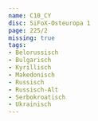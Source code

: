 ```yaml
---
name: C10_CY
disc: SiFoX-Osteuropa 1
page: 225/2
missing: true
tags:
- Belorussisch
- Bulgarisch
- Kyrillisch
- Makedonisch
- Russisch
- Russisch-Alt
- Serbokroatisch
- Ukrainisch
---
```

